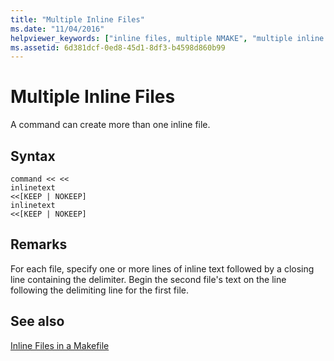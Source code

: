 ```yaml
---
title: "Multiple Inline Files"
ms.date: "11/04/2016"
helpviewer_keywords: ["inline files, multiple NMAKE", "multiple inline files", "NMAKE program, inline files"]
ms.assetid: 6d381dcf-0ed8-45d1-8df3-b4598d860b99
---
```

# Multiple Inline Files

A command can create more than one inline file.

## Syntax

```
command << <<
inlinetext
<<[KEEP | NOKEEP]
inlinetext
<<[KEEP | NOKEEP]
```

## Remarks

For each file, specify one or more lines of inline text followed by a closing line containing the delimiter. Begin the second file's text on the line following the delimiting line for the first file.

## See also

[Inline Files in a Makefile](inline-files-in-a-makefile.md)
